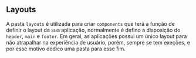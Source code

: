 ## Layouts

A pasta `layouts` é utilizada para criar `components` que terá a função de definir o layout da sua aplicação, normalmente é defino a disposição do `header`, `main` e `footer`. Em geral, as aplicações possui um único layout para não atrapalhar na experiência de usuário, porém, sempre se tem exeções, e por esse motivo dedico uma pasta para esse fim.
